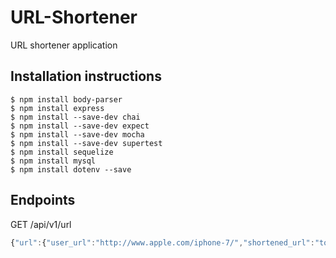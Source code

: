 # URL-Shortener
URL shortener application
## Installation instructions
```
$ npm install body-parser
$ npm install express
$ npm install --save-dev chai
$ npm install --save-dev expect
$ npm install --save-dev mocha
$ npm install --save-dev supertest
$ npm install sequelize
$ npm install mysql
$ npm install dotenv --save
```
## Endpoints


GET /api/v1/url

```javascript
{"url":{"user_url":"http://www.apple.com/iphone-7/","shortened_url":"to1ejk"}}
```